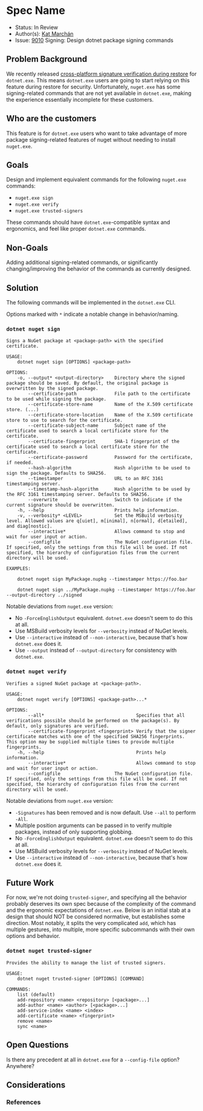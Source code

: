 # Spec Name

- Status: In Review
- Author(s): [Kat Marchán](https://github.com/zkat)
- Issue: [9010](https://github.com/NuGet/Home/issues/9010) Signing: Design dotnet package signing commands

## Problem Background

We recently released [cross-platform signature verification during
restore](#todo) for `dotnet.exe`. This means `dotnet.exe` users are going to
start relying on this feature during restore for security. Unfortunately,
`nuget.exe` has some signing-related commands that are not yet available in
`dotnet.exe`, making the experience essentially incomplete for these
customers.

## Who are the customers

This feature is for `dotnet.exe` users who want to take advantage of more
package signing-related features of nuget without needing to install
`nuget.exe`.

## Goals

Design and implement equivalent commands for the following `nuget.exe` commands:

- `nuget.exe sign`
- `nuget.exe verify`
- `nuget.exe trusted-signers`

These commands should have `dotnet.exe`-compatible syntax and ergonomics, and
feel like proper `dotnet.exe` commands.

## Non-Goals

Adding additional signing-related commands, or significantly
changing/improving the behavior of the commands as currently designed.

## Solution

The following commands will be implemented in the `dotnet.exe` CLI.

Options marked with `*` indicate a notable change in behavior/naming.

### `dotnet nuget sign`

```
Signs a NuGet package at <package-path> with the specified certificate.

USAGE:
    dotnet nuget sign [OPTIONS] <package-path>

OPTIONS:
    -o, --output* <output-directory>    Directory where the signed package should be saved. By default, the original package is overwritten by the signed package.
        --certificate-path              File path to the certificate to be used while signing the package.
        --certificate-store-name        Name of the X.509 certificate store. (...)
        --certificate-store-location    Name of the X.509 certificate store to use to search for the certificate.
        --certificate-subject-name      Subject name of the certificate used to search a local certificate store for the certificate.
        --certificate-fingerprint       SHA-1 fingerprint of the certificate used to search a local certificate store for the certificate.
        --certificate-password          Password for the certificate, if needed.
        --hash-algorithm                Hash algorithm to be used to sign the package. Defaults to SHA256.
        --timestamper                   URL to an RFC 3161 timestamping server.
        --timestamp-hash-algorithm      Hash algorithm to be used by the RFC 3161 timestamping server. Defaults to SHA256.
        --overwrite                     Switch to indicate if the current signature should be overwritten.
    -h, --help                          Prints help information.
    -v, --verbosity* <LEVEL>            Set the MSBuild verbosity level. Allowed values are q[uiet], m[inimal], n[ormal], d[etailed], and diag[nostic].
        --interactive*                  Allows command to stop and wait for user input or action.
        --configfile                    The NuGet configuration file. If specified, only the settings from this file will be used. If not specified, the hierarchy of configuration files from the current directory will be used.

EXAMPLES:

    dotnet nuget sign MyPackage.nupkg --timestamper https://foo.bar

    dotnet nuget sign ../MyPackage.nupkg --timestamper https://foo.bar --output-directory ../signed
```

Notable deviations from `nuget.exe` version:

- No `-ForceEnglishOutput` equivalent. `dotnet.exe` doesn't seem to do this at all.
- Use MSBuild verbosity levels for `--verbosity` instead of NuGet levels.
- Use `--interactive` instead of `--non-interactive`, because that's how `dotnet.exe` does it.
- Use `--output` instead of `--output-directory` for consistency with `dotnet.exe`.

### `dotnet nuget verify`

```
Verifies a signed NuGet package at <package-path>.

USAGE:
    dotnet nuget verify [OPTIONS] <package-path>...*

OPTIONS:
        --all*                                  Specifies that all verifications possible should be performed on the package(s). By default, only signatures are verified.
        --certificate-fingerprint <fingerprint> Verify that the signer certificate matches with one of the specified SHA256 fingerprints. This option may be supplied multiple times to provide multiple fingerprints.
    -h, --help                                  Prints help information.
        --interactive*                          Allows command to stop and wait for user input or action.
        --configfile                    The NuGet configuration file. If specified, only the settings from this file will be used. If not specified, the hierarchy of configuration files from the current directory will be used.
```

Notable deviations from `nuget.exe` version:

- `-Signatures` has been removed and is now default. Use `--all` to perform `-All`.
- Multiple position arguments can be passed in to verify multiple packages, instead of only supporting globbing.
- No `-ForceEnglishOutput` equivalent. `dotnet.exe` doesn't seem to do this at all.
- Use MSBuild verbosity levels for `--verbosity` instead of NuGet levels.
- Use `--interactive` instead of `--non-interactive`, because that's how `dotnet.exe` does it.

## Future Work

For now, we're not doing `trusted-signer`, and specifying all the behavior
probably deserves its own spec because of the complexity of the command and
the ergonomic expectations of `dotnet.exe`. Below is an initial stab at a
design that should NOT be considered normative, but establishes some
direction. Most notably, it splits the very complicated `add`, which has
multiple gestures, into multiple, more specific subcommands with their own
options and behavior.

### `dotnet nuget trusted-signer`

```
Provides the ability to manage the list of trusted signers.

USAGE:
    dotnet nuget trusted-signer [OPTIONS] [COMMAND]

COMMANDS:
    list (default)
    add-repository <name> <repository> [<package>...]
    add-author <name> <author> [<package>...]
    add-service-index <name> <index>
    add-certificate <name> <fingerprint>
    remove <name>
    sync <name>
```

## Open Questions

Is there any precedent at all in `dotnet.exe` for a `--config-file` option? Anywhere?

## Considerations

### References
